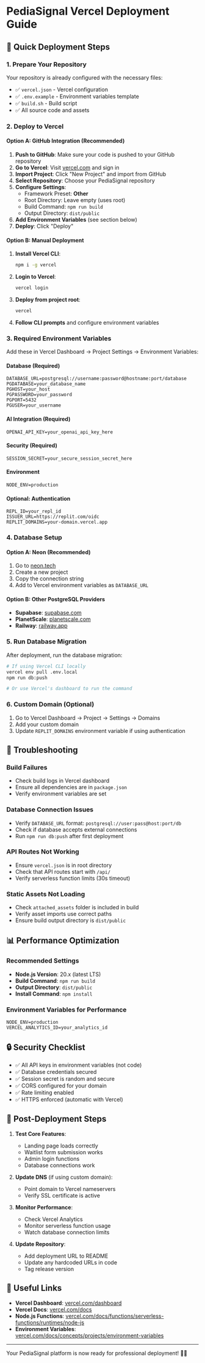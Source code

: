 # PediaSignal Vercel Deployment Guide

## 🚀 Quick Deployment Steps

### 1. **Prepare Your Repository**
Your repository is already configured with the necessary files:
- ✅ `vercel.json` - Vercel configuration
- ✅ `.env.example` - Environment variables template
- ✅ `build.sh` - Build script
- ✅ All source code and assets

### 2. **Deploy to Vercel**

#### Option A: GitHub Integration (Recommended)
1. **Push to GitHub**: Make sure your code is pushed to your GitHub repository
2. **Go to Vercel**: Visit [vercel.com](https://vercel.com) and sign in
3. **Import Project**: Click "New Project" and import from GitHub
4. **Select Repository**: Choose your PediaSignal repository
5. **Configure Settings**:
   - Framework Preset: **Other**
   - Root Directory: Leave empty (uses root)
   - Build Command: `npm run build`
   - Output Directory: `dist/public`
6. **Add Environment Variables** (see section below)
7. **Deploy**: Click "Deploy"

#### Option B: Manual Deployment
1. **Install Vercel CLI**:
   ```bash
   npm i -g vercel
   ```
2. **Login to Vercel**:
   ```bash
   vercel login
   ```
3. **Deploy from project root**:
   ```bash
   vercel
   ```
4. **Follow CLI prompts** and configure environment variables

### 3. **Required Environment Variables**

Add these in Vercel Dashboard → Project Settings → Environment Variables:

#### **Database (Required)**
```
DATABASE_URL=postgresql://username:password@hostname:port/database
PGDATABASE=your_database_name
PGHOST=your_host
PGPASSWORD=your_password
PGPORT=5432
PGUSER=your_username
```

#### **AI Integration (Required)**
```
OPENAI_API_KEY=your_openai_api_key_here
```

#### **Security (Required)**
```
SESSION_SECRET=your_secure_session_secret_here
```

#### **Environment**
```
NODE_ENV=production
```

#### **Optional: Authentication**
```
REPL_ID=your_repl_id
ISSUER_URL=https://replit.com/oidc
REPLIT_DOMAINS=your-domain.vercel.app
```

### 4. **Database Setup**

#### **Option A: Neon (Recommended)**
1. Go to [neon.tech](https://neon.tech)
2. Create a new project
3. Copy the connection string
4. Add to Vercel environment variables as `DATABASE_URL`

#### **Option B: Other PostgreSQL Providers**
- **Supabase**: [supabase.com](https://supabase.com)
- **PlanetScale**: [planetscale.com](https://planetscale.com)
- **Railway**: [railway.app](https://railway.app)

### 5. **Run Database Migration**
After deployment, run the database migration:
```bash
# If using Vercel CLI locally
vercel env pull .env.local
npm run db:push

# Or use Vercel's dashboard to run the command
```

### 6. **Custom Domain (Optional)**
1. Go to Vercel Dashboard → Project → Settings → Domains
2. Add your custom domain
3. Update `REPLIT_DOMAINS` environment variable if using authentication

## 🔧 Troubleshooting

### **Build Failures**
- Check build logs in Vercel dashboard
- Ensure all dependencies are in `package.json`
- Verify environment variables are set

### **Database Connection Issues**
- Verify `DATABASE_URL` format: `postgresql://user:pass@host:port/db`
- Check if database accepts external connections
- Run `npm run db:push` after first deployment

### **API Routes Not Working**
- Ensure `vercel.json` is in root directory
- Check that API routes start with `/api/`
- Verify serverless function limits (30s timeout)

### **Static Assets Not Loading**
- Check `attached_assets` folder is included in build
- Verify asset imports use correct paths
- Ensure build output directory is `dist/public`

## 📊 Performance Optimization

### **Recommended Settings**
- **Node.js Version**: 20.x (latest LTS)
- **Build Command**: `npm run build`
- **Output Directory**: `dist/public`
- **Install Command**: `npm install`

### **Environment Variables for Performance**
```
NODE_ENV=production
VERCEL_ANALYTICS_ID=your_analytics_id
```

## 🔒 Security Checklist

- ✅ All API keys in environment variables (not code)
- ✅ Database credentials secured
- ✅ Session secret is random and secure
- ✅ CORS configured for your domain
- ✅ Rate limiting enabled
- ✅ HTTPS enforced (automatic with Vercel)

## 🎯 Post-Deployment Steps

1. **Test Core Features**:
   - Landing page loads correctly
   - Waitlist form submission works
   - Admin login functions
   - Database connections work

2. **Update DNS** (if using custom domain):
   - Point domain to Vercel nameservers
   - Verify SSL certificate is active

3. **Monitor Performance**:
   - Check Vercel Analytics
   - Monitor serverless function usage
   - Watch database connection limits

4. **Update Repository**:
   - Add deployment URL to README
   - Update any hardcoded URLs in code
   - Tag release version

## 🔗 Useful Links

- **Vercel Dashboard**: [vercel.com/dashboard](https://vercel.com/dashboard)
- **Vercel Docs**: [vercel.com/docs](https://vercel.com/docs)
- **Node.js Functions**: [vercel.com/docs/functions/serverless-functions/runtimes/node-js](https://vercel.com/docs/functions/serverless-functions/runtimes/node-js)
- **Environment Variables**: [vercel.com/docs/concepts/projects/environment-variables](https://vercel.com/docs/concepts/projects/environment-variables)

---

Your PediaSignal platform is now ready for professional deployment! 🏥✨